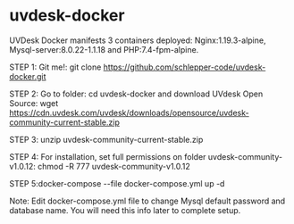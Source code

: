 # uvdesk-docker
UVDesk Docker manifests 3 containers deployed: Nginx:1.19.3-alpine, Mysql-server:8.0.22-1.1.18 and PHP:7.4-fpm-alpine.

STEP 1: Git me!: git clone https://github.com/schlepper-code/uvdesk-docker.git

STEP 2: Go to folder: cd uvdesk-docker and download UVdesk Open Source: wget https://cdn.uvdesk.com/uvdesk/downloads/opensource/uvdesk-community-current-stable.zip

STEP 3: unzip uvdesk-community-current-stable.zip

STEP 4: For installation, set full permissions on folder uvdesk-community-v1.0.12: chmod -R 777 uvdesk-community-v1.0.12

STEP 5:docker-compose --file docker-compose.yml up -d

Note: Edit docker-compose.yml file to change Mysql default password and database name. You will need this info later to complete setup.

